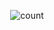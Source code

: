<p align="center">
  <img src="https://counter.lunoxia.net/get/@freakiestfreak?theme=asoul" alt="count"/>
</p>
